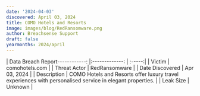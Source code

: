 ```yaml
---
date: '2024-04-03'
discovered: April 03, 2024
title: COMO Hotels and Resorts
image: images/blog/RedRansomware.png
author: Breachsense Support
draft: false
yearmonths: 2024/april
---
```


| Data Breach Report------------:     |:-------------:    | :-----:|
| Victim      | comohotels.com      | 
| Threat Actor      | RedRansomware      | 
| Date Discovered      | Apr 03, 2024      | 
| Description      | COMO Hotels and Resorts offer luxury travel experiences with personalised service in elegant properties.      | 
| Leak Size      | Unknown      | 

